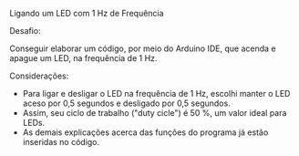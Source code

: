 Ligando um LED com 1 Hz de Frequência

Desafio:

Conseguir elaborar um código, por meio do Arduino IDE, que acenda e apague um LED, na frequência de 1 Hz.

Considerações:

- Para ligar e desligar o LED na frequência de 1 Hz, escolhi manter o LED aceso por 0,5 segundos e desligado por 0,5 segundos.
- Assim, seu ciclo de trabalho ("duty cicle") é 50 %, um valor ideal para LEDs.
- As demais explicações acerca das funções do programa já estão inseridas no código.
